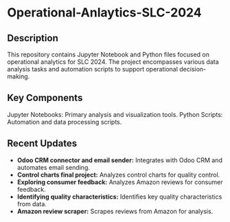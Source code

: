 # Operational-Anlaytics-SLC-2024

## Description

This repository contains Jupyter Notebook and Python files focused on operational analytics for SLC 2024. The project encompasses various data analysis tasks and automation scripts to support operational decision-making.

## Key Components

Jupyter Notebooks: Primary analysis and visualization tools.
Python Scripts: Automation and data processing scripts.

## Recent Updates

- **Odoo CRM connector and email sender:** Integrates with Odoo CRM and automates email sending.
- **Control charts final project:** Analyzes control charts for quality control.
- **Exploring consumer feedback:** Analyzes Amazon reviews for consumer feedback.
- **Identifying quality characteristics:** Identifies key quality characteristics from data.
- **Amazon review scraper:** Scrapes reviews from Amazon for analysis.




